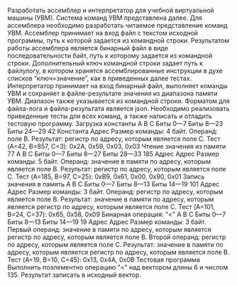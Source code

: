 Разработать ассемблер и интерпретатор для учебной виртуальной машины
(УВМ). Система команд УВМ представлена далее.
Для ассемблера необходимо разработать читаемое представление команд
УВМ. Ассемблер принимает на вход файл с текстом исходной программы, путь к
которой задается из командной строки. Результатом работы ассемблера является
бинарный файл в виде последовательности байт, путь к которому задается из
командной строки. Дополнительный ключ командной строки задает путь к файлулогу, в котором хранятся ассемблированные инструкции в духе списков
“ключ=значение”, как в приведенных далее тестах.
Интерпретатор принимает на вход бинарный файл, выполняет команды УВМ
и сохраняет в файле-результате значения из диапазона памяти УВМ. Диапазон
также указывается из командной строки.
Форматом для файла-лога и файла-результата является json.
Необходимо реализовать приведенные тесты для всех команд, а также
написать и отладить тестовую программу.
Загрузка константы
A B C
Биты 0—7 Биты 8—23 Биты 24—29
42 Константа Адрес
Размер команды: 4 байт. Операнд: поле B. Результат: регистр по адресу,
которым является поле C.
Тест (A=42, B=857, C=3):
0x2A, 0x59, 0x03, 0x03
Чтение значения из памяти
77
A B C
Биты 0—7 Биты 8—27 Биты 28—33
185 Адрес Адрес
Размер команды: 5 байт. Операнд: значение в памяти по адресу, которым
является поле B. Результат: регистр по адресу, которым является поле C.
Тест (A=185, B=97, C=25):
0xB9, 0x61, 0x00, 0x90, 0x01
Запись значения в память
A B C
Биты 0—7 Биты 8—13 Биты 14—19
101 Адрес Адрес
Размер команды: 3 байт. Операнд: регистр по адресу, которым является поле
B. Результат: значение в памяти по адресу, которым является регистр по адресу,
которым является поле C.
Тест (A=101, B=24, C=37):
0x65, 0x58, 0x09
Бинарная операция: "<"
A B C
Биты 0—7 Биты 8—13 Биты 14—19
19 Адрес Адрес
Размер команды: 3 байт. Первый операнд: значение в памяти по адресу,
которым является регистр по адресу, которым является поле B. Второй операнд:
регистр по адресу, которым является поле C. Результат: значение в памяти по
адресу, которым является регистр по адресу, которым является поле B.
Тест (A=19, B=10, C=45):
0x13, 0x4A, 0x0B
Тестовая программа
Выполнить поэлементно операцию "<" над вектором длины 6 и числом 135.
Результат записать в исходный вектор.
